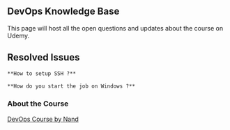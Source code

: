 ## DevOps Knowledge Base

This page will host all the open questions and updates about the course on Udemy.

## Resolved Issues
```markdown
**How to setup SSH ?**
```

```markdown
**How do you start the job on Windows ?**

```

### About the Course
[DevOps Course by Nand](https://www.udemy.com/devops-with-git-jenkins-artifactory-and-elk-stack) 

